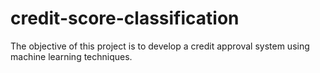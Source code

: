 # credit-score-classification
The objective of this project is to develop a credit approval system using machine learning techniques. 
